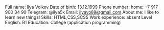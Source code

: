Full name: Ilya Volkov
Date of birth: 13.12.1999
Phone number: home: +7 917 900 34 90
Telegram: @ilya5k
Email: ilyavo89@gmail.com
About me: I like to learn new things!
Skills: HTML,CSS,SCSS
Work experience: absent
Level English: B1
Education: College (application programming)
